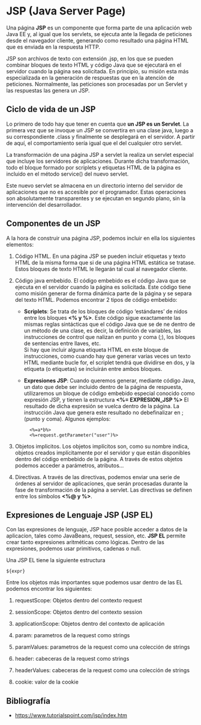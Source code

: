 # JSP (Java Server Page)

Una página **JSP** es un componente que forma parte de una aplicación web Java EE y, al igual que los servlets, se ejecuta ante la llegada de peticiones desde el navegador cliente, generando como resultado una página HTML que es enviada en la respuesta HTTP.

JSP son archivos de texto con extensión .jsp, en los que se pueden combinar bloques de texto HTML y código Java que se ejecutará en el servidor cuando la página sea solicitada. En principio, su misión esta más especializada en la generación de respuestas que en la atención de peticiones. Normalmente, las peticiones son procesadas por un Servlet y las respuestas las genera un JSP.

## Ciclo de vida de un JSP

Lo primero de todo hay que tener en cuenta que **un JSP es un Servlet**. La primera vez que se invoque un JSP se convertira en una clase java, luego a su correspondiente .class y finalmente se desplegará en el servidor. A partir de aquí, el comportamiento sería igual que el del cualquier otro servlet.

La transformación de una página JSP a servlet la realiza un servlet especial que incluye los servidores de aplicaciones. Durante dicha transformación, todo el bloque formado por scriplets y etiquetas HTML de la página es incluido en el método service() del nuevo servlet.

Este nuevo servlet se almacena en un directorio interno del servidor de aplicaciones que no es accesible por el programador. Estas operaciones son absolutamente transparentes y se ejecutan en segundo plano, sin la intervención del desarrollador.

## Componentes de un JSP

A la hora de construir una página JSP, podemos incluir en ella los siguientes elementos:

1. Código HTML. En una página JSP se pueden incluir etiquetas y texto HTML de la misma forma que si de una página HTML estática se tratase. Estos bloques de texto HTML le llegarán tal cual al navegador cliente.

2. Código java embebido. El código embebido es el código Java que se ejecuta en el servidor cuando la página es solicitada. Este código tiene como misión generar de forma dinámica parte de la página y se separa del texto HTML. Podemos encontrar 2 tipos de código embebido:

    - **Scriplets**: Se trata de los bloques de código ‘estándares’ de nidos entre los bloques **<% y %>**. Este código sigue exactamente las mismas reglas sintácticas que el código Java que se de ne dentro de un método de una clase, es decir, la definición de variables, las instrucciones de control que nalizan en punto y coma (;), los bloques de sentencias entre llaves, etc.    
    Si hay que incluir alguna etiqueta HTML en este bloque de instrucciones, como cuando hay que generar varias veces un texto HTML mediante bucle for, el scriplet tendrá que dividirse en dos, y la etiqueta (o etiquetas) se incluirán entre ambos bloques.
    
    - **Expresiones JSP**: Cuando queremos generar, mediante código Java, un dato que debe ser incluido dentro de la página de respuesta, utilizaremos un bloque de código embebido especial conocido como expresión JSP, y tienen la estructura **<%= EXPRESION_JSP %>** El resultado de dicha expresión se vuelca dentro de la página. La instrucción Java que genera este resultado no debefinalizar en ; (punto y coma). Algunos ejemplos:
    
            <%=a*b%>
            <%=request.getParameter("user")%>
    
3. Objetos implicitos. Los objetos implícitos son, como su nombre indica, objetos creados implícitamente por el servidor y que están disponibles dentro del código embebido de la página. A través de estos objetos podemos acceder a parámetros, atributos…

4. Directivas. A través de las directivas, podemos enviar una serie de órdenes al servidor de aplicaciones, que serán
procesadas durante la fase de transformación de la página a servlet. Las directivas se definen entre los símbolos **<%@ y %>**.

## Expresiones de Lenguaje JSP (JSP EL)

Con las expresiones de lenguaje, JSP hace posible acceder a datos de la aplicacion, tales como JavaBeans, request, session, etc.
**JSP EL** permite crear tanto expresiones aritméticas como lógicas. Dentro de las expresiones, podemos usar primitivos, cadenas o null.

Una JSP EL tiene la siguiente estructura

	${expr}
	
Entre los objetos más importantes sque podemos usar dentro de las EL podemos encontrar los siguientes:

1. requestScope: Objetos dentro del contexto request

2. sessionScope: Objetos dentro del contexto session

3. applicationScope: Objetos dentro del contexto de aplicación

4. param: parametros de la request como strings 	

5. paramValues: parametros de la request como una colección de strings

6. header: cabeceras de la request como strings

7. headerValues: cabeceras de la request como una colección de strings

8. cookie: valor de la cookie


## Bibliografía

- <https://www.tutorialspoint.com/jsp/index.htm>
